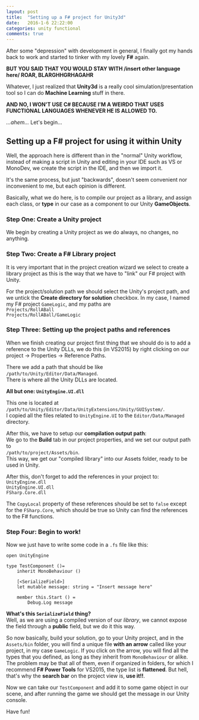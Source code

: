 ```yaml
---
layout: post
title:  "Setting up a F# project for Unity3d"
date:   2016-1-6 22:22:00
categories: unity functional 
comments: true
---
```


After some "depression" with development in general, I finally got my hands back to work and started to tinker with my lovely **F#** again.  
  
**BUT YOU SAID THAT YOU WOULD STAY WITH /insert other language here/ ROAR, BLARGHHGRHAGAHR**  
  
Whatever, I just realized that **Unity3d** is a really cool simulation/presentation tool so I can do **Machine Learning** stuff in there.  
  
**AND NO, I WON'T USE C# BECAUSE I'M A WEIRDO THAT USES FUNCTIONAL LANGUAGES WHENEVER HE IS ALLOWED TO.**  
  
*...ahem...*  Let's begin...
  
## Setting up a F# project for using it within Unity
  
Well, the approach here is different than in the "normal" Unity workflow, instead of making a script in Unity and editing in your IDE such as VS or MonoDev, we create the script in the IDE, and then we import it.  
  
It's the same process, but just "backwards", doesn't seem convenient nor inconvenient to me, but each opinion is different.  
  
Basically, what we do here, is to compile our project as a library, and assign each class, or **type** in our case as a component to our Unity **GameObjects**.  
  
### Step One: Create a Unity project
We begin by creating a Unity project as we do always, no changes, no anything.

### Step Two: Create a F# Library project
It is very important that in the project creation wizard we select to create a library project as this is the way that we have to "link" our F# project with Unity.  
  
For the project/solution path we should select the Unity's project path, and we untick the **Create directory for solution** checkbox. In my case, I named my F# project `GameLogic`, and my paths are  
`Projects/RollABall`  
`Projects/RollABall/GameLogic`

### Step Three: Setting up the project paths and references
When we finish creating our project first thing that we should do is to add a reference to the Unity DLLs, we do this (in VS2015) by right clicking on our project -> Properties -> Reference Paths.  
  
There we add a path that should be like `/path/to/Unity/Editor/Data/Managed`.  
There is where all the Unity DLLs are located.  
  
**All but one: `UnityEngine.UI.dll`**  
  
This one is located at `/path/to/Unity/Editor/Data/UnityExtensions/Unity/GUISystem/`.  
I copied all the files related to `UnityEngine.UI` to the `Editor/Data/Managed` directory.  
  
After this, we have to setup our **compilation output path**:  
We go to the **Build** tab in our project properties, and we set our output path to  
`/path/to/project/Assets/bin`.  
This way, we get our "compiled library" into our Assets folder, ready to be used in Unity.  
  
After this, don't forget to add the references in your project to:  
`UnityEngine.dll`  
`UnityEngine.UI.dll`  
`FSharp.Core.dll`  

The `CopyLocal` property of these references should be set to `false` except for the `FSharp.Core`, which should be true so Unity can find the references to the F# functions.  

### Step Four: Begin to work!
Now we just have to write some code in a `.fs` file like this:  
  
```
open UnityEngine

type TestComponent ()=
    inherit MonoBehaviour ()
  
    [<SerializeField>]
    let mutable message: string = "Insert message here"

    member this.Start () =
        Debug.Log message
```
  
**What's this `SerializeField` thing?**  
Well, as we are using a compiled version of our *library*, we cannot expose the field through a **public** field, but we do it this way.  
  
So now basically, build your solution, go to your Unity project, and in the `Assets/bin` folder, you will find a unique file **with an arrow** called like your project, in my case `GameLogic`. If you click on the arrow, you will find all the types that you defined, as long as they inherit from `MonoBehaviour` or alike. The problem may be that all of them, even if organized in folders, for which I recommend **F# Power Tools** for VS2015, the type list is **flattened**. But hell, that's why the **search bar** on the project view is, **use it!!**.  
  
Now we can take our `TestComponent` and add it to some game object in our scene, and after running the game we should get the message in our Unity console.  
  
Have fun!